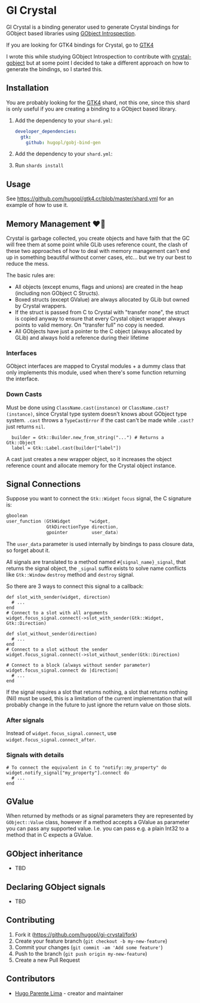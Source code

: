 # GI Crystal

GI Crystal is a binding generator used to generate Crystal bindings for GObject based libraries using
[GObject Introspection](https://gi.readthedocs.io/en/latest/).

If you are looking for GTK4 bindings for Crystal, go to [GTK4](https://github.com/hugopl/gtk4.cr)

I wrote this while studying GObject Introspection to contribute with [crystal-gobject](https://github.com/jhass/crystal-gobject)
but at some point I decided to take a different approach on how to generate the bindings, so I started this.

## Installation

You are probably looking for the [GTK4](https://github.com/hugopl/gtk4.cr) shard, not this one, since this shard is only
useful if you are creating a binding to a GObject based library.

1. Add the dependency to your `shard.yml`:

   ```yaml
   developer_dependencies:
     gtk:
       github: hugopl/gobj-bind-gen
   ```

2. Add the dependency to your `shard.yml`:
2. Run `shards install`

## Usage

See https://github.com/hugopl/gtk4.cr/blob/master/shard.yml for an example of how to use it.

## Memory Management ❤️‍🔥️

Crystal is garbage collected, you create objects and have faith that the GC will free them at some point while GLib uses
reference count, the clash of these two approaches of how to deal with memory management can't end up in something beautiful
without corner cases, etc... but we try our best to reduce the mess.

The basic rules are:

- All objects (except enums, flags and unions) are created in the heap (including non GObject C Structs).
- Boxed structs (except GValue) are always allocated by GLib but owned by Crystal wrappers.
- If the struct is passed from C to Crystal with "transfer none", the struct is copied anyway to ensure that every Crystal object
  wrapper always points to valid memory. On "transfer full" no copy is needed.
- All GObjects have just a pointer to the C object (always allocated by GLib) and always hold a reference during their lifetime

### Interfaces

GObject interfaces are mapped to Crystal modules + a dummy class that only implements this module, used when there's some
function returning the interface.

### Down Casts

Must be done using `ClassName.cast(instance)` or `ClassName.cast?(instance)`, since Crystal type system doesn't knows about GObject type system. `.cast` throws a `TypeCastError` if the cast can't be made while `.cast?` just returns `nil`.

```Crystal
  builder = Gtk::Builder.new_from_string("...") # Returns a Gtk::Object
  label = Gtk::Label.cast(builder["label"])
```

A cast just creates a new wrapper object, so it increases the object reference count and allocate memory for the Crystal object instance.

## Signal Connections

Suppose you want to connect the `Gtk::Widget` `focus` signal, the C signature is:

```C
gboolean
user_function (GtkWidget       *widget,
               GtkDirectionType direction,
               gpointer         user_data)
```

The `user_data` parameter is used internally by bindings to pass closure data, so forget about it.

All signals are translated to a method named `#{signal_name}_signal`, that returns the signal object, the `_signal` suffix
exists to solve name conflicts like `Gtk::Window` `destroy` method and `destroy` signal.

So there are 3 ways to connect this signal to a callback:

```Crystal
def slot_with_sender(widget, direction)
  # ...
end
# Connect to a slot with all arguments
widget.focus_signal.connect(->slot_with_sender(Gtk::Widget, Gtk::Direction)

def slot_without_sender(direction)
  # ...
end
# Connect to a slot without the sender
widget.focus_signal.connect(->slot_without_sender(Gtk::Direction)

# Connect to a block (always without sender parameter)
widget.focus_signal.connect do |direction|
  # ...
end
```

If the signal requires a slot that returns nothing, a slot that returns nothing (Nil) must be used, this is a limitation of the current
implementation that will probably change in the future to just ignore the return value on those slots.

### After signals

Instead of `widget.focus_signal.connect`, use `widget.focus_signal.connect_after`.

### Signals with details

```
# To connect the equivalent in C to "notify::my_property" do
widget.notify_signal["my_property"].connect do
  # ...
end
```

## GValue

When returned by methods or as signal parameters they are represented by `GObject::Value` class, however if a method accepts a
GValue as parameter you can pass any supported value. I.e. you can pass e.g. a plain Int32 to a method that in C expects a GValue.

## GObject inheritance

- TBD

## Declaring GObject signals

- TBD

## Contributing

1. Fork it (<https://github.com/hugopl/gi-crystal/fork>)
2. Create your feature branch (`git checkout -b my-new-feature`)
3. Commit your changes (`git commit -am 'Add some feature'`)
4. Push to the branch (`git push origin my-new-feature`)
5. Create a new Pull Request

## Contributors

- [Hugo Parente Lima](https://github.com/hugopl) - creator and maintainer
